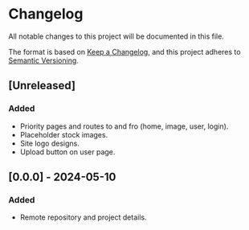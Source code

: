 # Changelog

All notable changes to this project will be documented in this file.

The format is based on [Keep a Changelog](https://keepachangelog.com/en/1.1.0/),
and this project adheres to [Semantic Versioning](https://semver.org/spec/v2.0.0.html).

## [Unreleased]
### Added
- Priority pages and routes to and fro (home, image, user, login).
- Placeholder stock images.
- Site logo designs.
- Upload button on user page.
## [0.0.0] - 2024-05-10
### Added
- Remote repository and project details.
